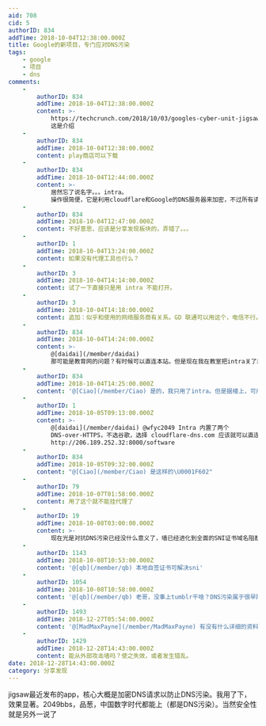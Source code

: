 ```yaml
---
aid: 708
cid: 5
authorID: 834
addTime: 2018-10-04T12:38:00.000Z
title: Google的新项目，专门应对DNS污染
tags:
    - google
    - 项目
    - dns
comments:
    -
        authorID: 834
        addTime: 2018-10-04T12:38:00.000Z
        content: >-
            https://techcrunch.com/2018/10/03/googles-cyber-unit-jigsaw-introduces-intra-a-security-app-dedicated-to-busting-censorship/
            这是介绍
    -
        authorID: 834
        addTime: 2018-10-04T12:38:00.000Z
        content: play商店可以下载
    -
        authorID: 834
        addTime: 2018-10-04T12:44:00.000Z
        content: >-
            居然忘了说名字。。。intra。
            操作很简便，它是利用cloudflare和Google的DNS服务器来加密，不过所有请求都会经过它的服务器，所以，看你对Google是不是足够信任咯
    -
        authorID: 834
        addTime: 2018-10-04T12:47:00.000Z
        content: 不好意思，应该是分享发现板块的，弄错了。。。
    -
        authorID: 1
        addTime: 2018-10-04T13:24:00.000Z
        content: 如果没有代理工具也行么？
    -
        authorID: 3
        addTime: 2018-10-04T14:14:00.000Z
        content: 试了一下直接只是用 intra 不能打开。
    -
        authorID: 3
        addTime: 2018-10-04T14:18:00.000Z
        content: 追加：似乎和使用的网络服务商有关系。GD 联通可以用这个，电信不行。
    -
        authorID: 834
        addTime: 2018-10-04T14:24:00.000Z
        content: >-
            @[daidai](/member/daidai)
            那可能是教育网的问题？有时候可以直连本站。但是现在我在教室把intra关了就上不了本站了。。。不懂
    -
        authorID: 834
        addTime: 2018-10-04T14:25:00.000Z
        content: '@[Ciao](/member/Ciao) 是的，我只用了intra。但是据楼上，可用性似乎是和服务商有关'
    -
        authorID: 1
        addTime: 2018-10-05T09:13:00.000Z
        content: >-
            @[daidai](/member/daidai) @wfyc2049 Intra 内置了两个
            DNS-over-HTTPS，不选谷歌，选择 cloudflare-dns.com 应该就可以直连吧…… 可以在这里下载 apk 文件
            http://206.189.252.32:8000/software
    -
        authorID: 834
        addTime: 2018-10-05T09:32:00.000Z
        content: "@[Ciao](/member/Ciao) 是这样的\U0001F602"
    -
        authorID: 79
        addTime: 2018-10-07T01:58:00.000Z
        content: 用了这个就不能挂代理了
    -
        authorID: 19
        addTime: 2018-10-08T03:00:00.000Z
        content: >-
            现在光是对抗DNS污染已经没什么意义了，墙已经进化到全面的SNI证书域名阻断了，以前好多可以通过解决DNS污染直接访问的网站都已经无法连接了，比如tumblr之类的。。。
    -
        authorID: 1143
        addTime: 2018-10-08T10:53:00.000Z
        content: '@[qb](/member/qb) 本地自签证书可解决sni'
    -
        authorID: 1054
        addTime: 2018-10-08T10:58:00.000Z
        content: '@[qb](/member/qb) 老哥，没事上tumblr干啥？DNS污染属于很早期的干扰方式了'
    -
        authorID: 1493
        addTime: 2018-12-27T05:54:00.000Z
        content: '@[MadMaxPayne](/member/MadMaxPayne) 有没有什么详细的资料说明什么的?'
    -
        authorID: 1429
        addTime: 2018-12-28T14:43:00.000Z
        content: 能从外部攻击墙吗？使之失效，或者发生错乱。
date: 2018-12-28T14:43:00.000Z
category: 分享发现
---
```


jigsaw最近发布的app，核心大概是加密DNS请求以防止DNS污染。我用了下，效果显著。2049bbs，品葱，中国数字时代都能上（都是DNS污染）。当然安全性就是另外一说了
